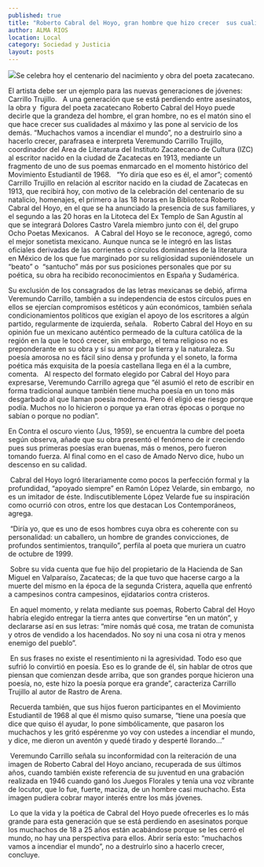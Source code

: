 ```yaml
---
published: true
title: "Roberto Cabral del Hoyo, gran hombre que hizo crecer  sus cualidades y ponerlas al servicio de los demás"
author: ALMA RIOS
location: Local
category: Sociedad y Justicia
layout: posts
---
```


![](http://i.imgur.com/6CPBqpem.jpg)Se celebra hoy el centenario del nacimiento y obra del poeta zacatecano.

El artista debe ser un ejemplo para las nuevas generaciones de jóvenes: Carrillo Trujillo.
 
A una generación que se está perdiendo entre asesinatos, la obra y  figura del poeta zacatecano Roberto Cabral del Hoyo puede decirle que la grandeza del hombre, el gran hombre, no es el matón sino el que hace crecer sus cualidades al máximo y las pone al servicio de los demás. “Muchachos vamos a incendiar el mundo”, no a destruirlo sino a hacerlo crecer, parafrasea e interpreta Veremundo Carrillo Trujillo, coordinador del Area de Literatura del Instituto Zacatecano de Cultura (IZC) al escritor nacido en la ciudad de Zacatecas en 1913, mediante un fragmento de uno de sus poemas enmarcado en el momento histórico del Movimiento Estudiantil de 1968.
 
 “Yo diría que eso es él, el amor”; comentó Carrillo Trujillo en relación al escritor nacido en la ciudad de Zacatecas en 1913, que recibirá hoy, con motivo de la celebración del centenario de su natalicio, homenajes, el primero a las 18 horas en la Biblioteca Roberto Cabral del Hoyo, en el que se ha anunciado la presencia de sus familiares, y el segundo a las 20 horas en la Litoteca del Ex Templo de San Agustín al que se integrará Dolores Castro Varela miembro junto con él, del grupo Ocho Poetas Mexicanos.
 
 A Cabral del Hoyo se le reconoce, agregó, como el mejor sonetista mexicano. Aunque nunca se le integró en las listas oficiales derivadas de las corrientes o círculos dominantes de la literatura en México de los que fue marginado por su religiosidad suponiéndosele  un “beato” o  “santucho” más por sus posiciones personales que por su poética, su obra ha recibido reconocimientos en España y Sudamérica. 

Su exclusión de los consagrados de las letras mexicanas se debió, afirma Veremundo Carrillo, también a su independencia de estos círculos pues en ellos se ejercían compromisos estéticos y aún económicos, también señala condicionamientos políticos que exigían el apoyo de los escritores a algún partido, regularmente de izquierda, señala.
 
 Roberto Cabral del Hoyo en su opinión fue un mexicano auténtico permeado de la cultura católica de la región en la que le tocó crecer, sin embargo, el tema religioso no es preponderante en su obra y sí su amor por la tierra y la naturaleza. Su poesía amorosa no es fácil sino densa y profunda y el soneto, la forma poética más exquisita de la poesía castellana llega en él a la cumbre, comenta.
 
 Al respecto del formato elegido por Cabral del Hoyo para expresarse, Veremundo Carrillo agrega que “él asumió el reto de escribir en forma tradicional aunque también tiene mucha poesía en un tono más desgarbado al que llaman poesía moderna. Pero él eligió ese riesgo porque podía. Muchos no lo hicieron o porque ya eran otras épocas o porque no sabían o porque no podían”.

En Contra el oscuro viento (Jus, 1959), se encuentra la cumbre del poeta según observa, añade que su obra presentó el fenómeno de ir creciendo pues sus primeras poesías eran buenas, más o menos, pero fueron tomando fuerza. Al final como en el caso de Amado Nervo dice, hubo un descenso en su calidad.
 
 Cabral del Hoyo logró literariamente como pocos la perfección formal y la profundidad, “apoyado siempre” en Ramón López Velarde, sin embargo,  no es un imitador de éste. Indiscutiblemente López Velarde fue su inspiración como ocurrió con otros, entre los que destacan Los Contemporáneos, agrega.
 
 “Diría yo, que es uno de esos hombres cuya obra es coherente con su personalidad: un caballero, un hombre de grandes convicciones, de profundos sentimientos, tranquilo”, perfila al poeta que muriera un cuatro de octubre de 1999.
 
 Sobre su vida cuenta que fue hijo del propietario de la Hacienda de San Miguel en Valparaíso, Zacatecas; de la que tuvo que hacerse cargo a la muerte del mismo en la época de la segunda Cristera, aquella que enfrentó a campesinos contra campesinos, ejidatarios contra cristeros.
 
 En aquel momento, y relata mediante sus poemas, Roberto Cabral del Hoyo habría elegido entregar la tierra antes que convertirse “en un matón”, y declararse así en sus letras: “mire nomás qué cosa, me tratan de comunista y otros de vendido a los hacendados. No soy ni una cosa ni otra y menos enemigo del pueblo”.
 
 En sus frases no existe el resentimiento ni la agresividad. Todo eso que sufrió lo convirtió en poesía. Eso es lo grande de él, sin hablar de otros que piensan que comienzan desde arriba, que son grandes porque hicieron una poesía, no, este hizo la poesía porque era grande”, caracteriza Carrillo Trujillo al autor de Rastro de Arena.
 
 Recuerda también, que sus hijos fueron participantes en el Movimiento Estudiantil de 1968 al que él mismo quiso sumarse, “tiene una poesía que dice que quiso él ayudar, lo pone simbólicamente, que pasaron los muchachos y les gritó espérenme yo voy con ustedes a incendiar el mundo, y dice, me dieron un aventón y quedé tirado y desperté llorando…”
 
 Veremundo Carrillo señala su inconformidad con la reiteración de una imagen de Roberto Cabral del Hoyo anciano, recuperada de sus últimos años, cuando también existe referencia de su juventud en una grabación realizada en 1946 cuando ganó los Juegos Florales y tenía una voz vibrante de locutor, que lo fue, fuerte, maciza, de un hombre casi muchacho. Esta imagen pudiera cobrar mayor interés entre los más jóvenes.
 
 Lo que la vida y la poética de Cabral del Hoyo puede ofrecerles es lo más grande para esta generación que se está perdiendo en asesinatos porque los muchachos de 18 a 25 años están acabándose porque se les cerró el mundo, no hay una perspectiva para ellos. Abrir sería esto: “muchachos vamos a incendiar el mundo”, no a destruirlo sino a hacerlo crecer, concluye.
